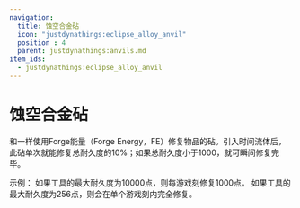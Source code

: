 ```yaml
---
navigation:
  title: 蚀空合金砧
  icon: "justdynathings:eclipse_alloy_anvil"
  position : 4
  parent: justdynathings:anvils.md
item_ids:
  - justdynathings:eclipse_alloy_anvil
---
```


# 蚀空合金砧

和<ItemLink id="justdynathings:celestigem_anvil"/>一样使用Forge能量（Forge Energy，FE）修复物品的砧。引入时间流体后，此砧单次就能修复总耐久度的10%；如果总耐久度小于1000，就可瞬间修复完毕。

示例：
如果工具的最大耐久度为10000点，则每游戏刻修复1000点。
如果工具的最大耐久度为256点，则会在单个游戏刻内完全修复。

<BlockImage id="justdynathings:eclipse_alloy_anvil" scale="4.0"/>

<RecipeFor id="justdynathings:eclipse_alloy_anvil" />